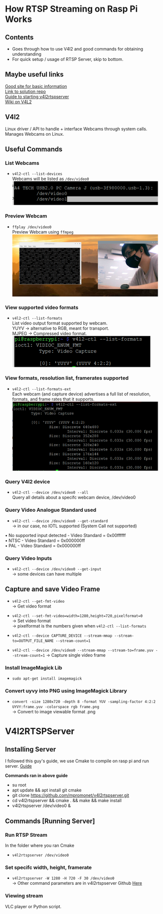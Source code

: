 # How RTSP Streaming on Rasp Pi Works
## Contents
* Goes through how to use V4l2 and good commands for obtaining understanding  
* For quick setup / usage of RTSP Server, skip to bottom.  

## Maybe useful links
[Good site for basic information](https://jpetazzo.github.io/2020/06/27/streaming-part-4-linux/)  
[Link to solution repo](https://github.com/mpromonet/v4l2rtspserver)  
[Guide to starting v4l2rtspserver](https://kevinsaye.wordpress.com/2018/10/17/making-a-rtsp-server-out-of-a-raspberry-pi-in-15-minutes-or-less/)  
[Wiki on V4L2](https://en.wikipedia.org/wiki/Video4Linux)   

## V4l2
Linux driver / API to handle + interface Webcams through system calls.  
Manages Webcams on Linux.  

## Useful Commands
### List Webcams 
* `v4l2-ctl --list-devices`  
Webcams will be listed as `/dev/video0`  
![list_devices](\Images\list_devices.png)

### Preview Webcam
* `ffplay /dev/video0`  
Preview Webcam using `ffmpeg`  
![ffplay_device](\Images\ffplay_device.png)

### View supported video formats
* `v4l2-ctl --list-formats`  
List video output format supported by webcam.  
YUYV -> alternative to RGB, meant for transport.  
MJPEG -> Compressed video format.  
![list_formats](\Images\list_formats.png)

### View formats, resolution list, framerates supported
* `v4l2-ctl --list-formats-ext`  
Each webcam (and capture device) advertises a full list of resolution, formats, and frame rates that it supports.  
![list_formats_ext](\Images\list_formats_ext.png)

### Query V4l2 device
* `v4l2-ctl --device /dev/video0 --all`  
Query all details about a specifc webcam device, /dev/video0

### Query Video Analogue Standard used
* `v4l2-ctl --device /dev/video0 --get-standard`  
-> in our case, no IOTL supported (System Call not supported)  

• No supported input detected - Video Standard = 0x00ffffff  
• NTSC - Video Standard = 0x000000ff  
• PAL - Video Standard = 0x000000ff  

### Query Video Inputs
* `v4l2-ctl --device /dev/video0 --get-input`  
-> some devices can have multiple

## Capture and save Video Frame
* `v4l2-ctl --get-fmt-video`  
-> Get video format

* `v4l2-ctl --set-fmt-video=width=1280,height=720,pixelformat=0`  
-> Set video format   
-> pixelformat is the numbers given when `v4l2-ctl --list-formats`  

* `v4l2-ctl --device CAPTURE_DEVICE --stream-mmap --stream-to=OUTPUT_FILE_NAME --stream-count=1`
* `v4l2-ctl --device /dev/video0 --stream-mmap --stream-to=frame.yuv --stream-count=1`
-> Capture single video frame

### Install ImageMagick Lib
* `sudo apt-get install imagemagick`  

### Convert uyvy into PNG using ImageMagick Library
* `convert -size 1280x720 -depth 8 -format YUV -sampling-factor 4:2:2 UYVY:frame.yuv -colorspace rgb frame.png`  
-> Convert to image viewable format .png  

# V4l2RTSPServer
## Installing Server
I followed this guy's guide, we use Cmake to compile on rasp pi and run server.
[Guide](https://kevinsaye.wordpress.com/2018/10/17/making-a-rtsp-server-out-of-a-raspberry-pi-in-15-minutes-or-less/)  

**Commands ran in above guide**  
* su root
* apt update && apt install git cmake
* git clone https://github.com/mpromonet/v4l2rtspserver.git
* cd v4l2rtspserver && cmake . && make && make install
* v4l2rtspserver /dev/video0 &

## Commands [Running Server]
### Run RTSP Stream
In the folder where you ran Cmake  
* `v4l2rtspserver /dev/video0`  

### Set specifc width, height, framerate
* `v4l2rtspserver -W 1280 -H 720 -F 30 /dev/video0`  
-> Other command parameters are in v4l2rtspserver Github [Here](https://github.com/mpromonet/v4l2rtspserver)  

### Viewing stream
VLC player or Python script.
